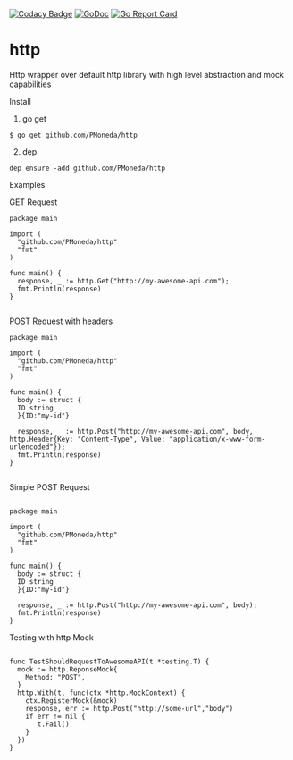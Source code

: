 [![Codacy Badge](https://api.codacy.com/project/badge/Grade/aad5169e5db44c6e94410359e20f804e)](https://www.codacy.com/app/PMoneda/http?utm_source=github.com&amp;utm_medium=referral&amp;utm_content=PMoneda/http&amp;utm_campaign=Badge_Grade)
[![GoDoc](https://godoc.org/github.com/PMoneda/http?status.svg)](https://godoc.org/github.com/PMoneda/http)
[![Go Report Card](https://goreportcard.com/badge/github.com/PMoneda/http)](https://goreportcard.com/report/github.com/PMoneda/http)
# http
Http wrapper over default http library with high level abstraction and mock capabilities


Install
1) go get
```shell
$ go get github.com/PMoneda/http
```
2) dep
```shell
dep ensure -add github.com/PMoneda/http
```

Examples

GET Request

```golang
package main

import (
  "github.com/PMoneda/http"
  "fmt"
)

func main() {
  response, _ := http.Get("http://my-awesome-api.com");
  fmt.Println(response)
}


```

POST Request with headers

```golang
package main

import (
  "github.com/PMoneda/http"
  "fmt"
)

func main() {
  body := struct {
  ID string
  }{ID:"my-id"}

  response, _ := http.Post("http://my-awesome-api.com", body, http.Header{Key: "Content-Type", Value: "application/x-www-form-urlencoded"});
  fmt.Println(response)
}


```
Simple POST Request
```golang

package main

import (
  "github.com/PMoneda/http"
  "fmt"
)

func main() {
  body := struct {
  ID string
  }{ID:"my-id"}

  response, _ := http.Post("http://my-awesome-api.com", body);
  fmt.Println(response)
}

```

Testing with http Mock
```golang

func TestShouldRequestToAwesomeAPI(t *testing.T) {
  mock := http.ReponseMock{
    Method: "POST",
  }
  http.With(t, func(ctx *http.MockContext) {
    ctx.RegisterMock(&mock)
    response, err := http.Post("http://some-url","body")
    if err != nil {
       t.Fail()
    }
  })
}

```
